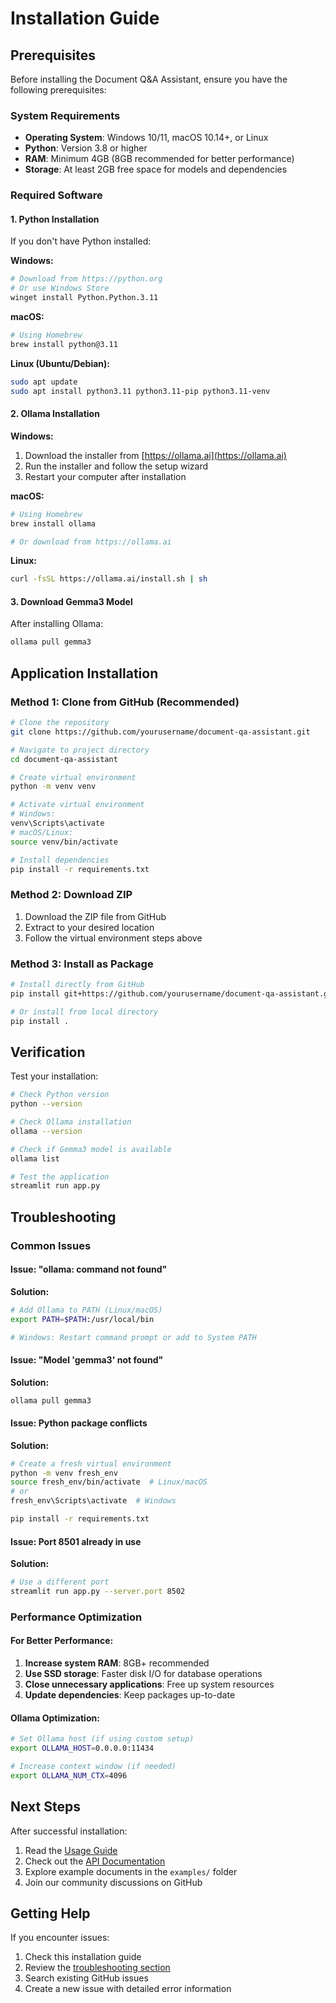 # Installation Guide

## Prerequisites

Before installing the Document Q&A Assistant, ensure you have the following prerequisites:

### System Requirements
- **Operating System**: Windows 10/11, macOS 10.14+, or Linux
- **Python**: Version 3.8 or higher
- **RAM**: Minimum 4GB (8GB recommended for better performance)
- **Storage**: At least 2GB free space for models and dependencies

### Required Software

#### 1. Python Installation
If you don't have Python installed:

**Windows:**
```bash
# Download from https://python.org
# Or use Windows Store
winget install Python.Python.3.11
```

**macOS:**
```bash
# Using Homebrew
brew install python@3.11
```

**Linux (Ubuntu/Debian):**
```bash
sudo apt update
sudo apt install python3.11 python3.11-pip python3.11-venv
```

#### 2. Ollama Installation

**Windows:**
1. Download the installer from [https://ollama.ai](https://ollama.ai)
2. Run the installer and follow the setup wizard
3. Restart your computer after installation

**macOS:**
```bash
# Using Homebrew
brew install ollama

# Or download from https://ollama.ai
```

**Linux:**
```bash
curl -fsSL https://ollama.ai/install.sh | sh
```

#### 3. Download Gemma3 Model
After installing Ollama:
```bash
ollama pull gemma3
```

## Application Installation

### Method 1: Clone from GitHub (Recommended)

```bash
# Clone the repository
git clone https://github.com/yourusername/document-qa-assistant.git

# Navigate to project directory
cd document-qa-assistant

# Create virtual environment
python -m venv venv

# Activate virtual environment
# Windows:
venv\Scripts\activate
# macOS/Linux:
source venv/bin/activate

# Install dependencies
pip install -r requirements.txt
```

### Method 2: Download ZIP
1. Download the ZIP file from GitHub
2. Extract to your desired location
3. Follow the virtual environment steps above

### Method 3: Install as Package
```bash
# Install directly from GitHub
pip install git+https://github.com/yourusername/document-qa-assistant.git

# Or install from local directory
pip install .
```

## Verification

Test your installation:

```bash
# Check Python version
python --version

# Check Ollama installation
ollama --version

# Check if Gemma3 model is available
ollama list

# Test the application
streamlit run app.py
```

## Troubleshooting

### Common Issues

#### Issue: "ollama: command not found"
**Solution:**
```bash
# Add Ollama to PATH (Linux/macOS)
export PATH=$PATH:/usr/local/bin

# Windows: Restart command prompt or add to System PATH
```

#### Issue: "Model 'gemma3' not found"
**Solution:**
```bash
ollama pull gemma3
```

#### Issue: Python package conflicts
**Solution:**
```bash
# Create a fresh virtual environment
python -m venv fresh_env
source fresh_env/bin/activate  # Linux/macOS
# or
fresh_env\Scripts\activate  # Windows

pip install -r requirements.txt
```

#### Issue: Port 8501 already in use
**Solution:**
```bash
# Use a different port
streamlit run app.py --server.port 8502
```

### Performance Optimization

#### For Better Performance:
1. **Increase system RAM**: 8GB+ recommended
2. **Use SSD storage**: Faster disk I/O for database operations
3. **Close unnecessary applications**: Free up system resources
4. **Update dependencies**: Keep packages up-to-date

#### Ollama Optimization:
```bash
# Set Ollama host (if using custom setup)
export OLLAMA_HOST=0.0.0.0:11434

# Increase context window (if needed)
export OLLAMA_NUM_CTX=4096
```

## Next Steps

After successful installation:
1. Read the [Usage Guide](usage.md)
2. Check out the [API Documentation](api.md)
3. Explore example documents in the `examples/` folder
4. Join our community discussions on GitHub

## Getting Help

If you encounter issues:
1. Check this installation guide
2. Review the [troubleshooting section](#troubleshooting)
3. Search existing GitHub issues
4. Create a new issue with detailed error information
